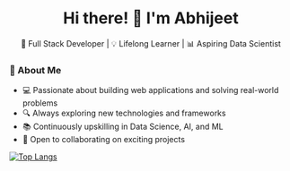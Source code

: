 <h1 align="center">Hi there! 👋 I'm <strong> Abhijeet</strong></h1>

<p align="center">
  🚀 Full Stack Developer | 💡 Lifelong Learner | 📊 Aspiring Data Scientist
</p>

### 🧠 About Me
- 💻 Passionate about building web applications and solving real-world problems
- 🔍 Always exploring new technologies and frameworks
- 📚 Continuously upskilling in Data Science, AI, and ML
- 🤝 Open to collaborating on exciting projects



[![Top Langs](https://github-readme-stats.vercel.app/api/top-langs/?username=abhijeet002&layout=pie&theme=transparent)](https://github.com/abhijeet002/github-readme-stats)


<!--
![Anurag's GitHub stats](https://github-readme-stats.vercel.app/api?username=abhijeet002&show_icons=true&theme=vision-friendly-dark)
[![Top Langs](https://github-readme-stats.vercel.app/api/top-langs/?username=abhijeet002&theme=transparent)](https://github.com/anuraghazra/github-readme-stats)
**Abhijeet002/Abhijeet002** is a ✨ _special_ ✨ repository because its `README.md` (this file) appears on your GitHub profile.

Here are some ideas to get you started:

- 🔭 I’m currently working on ...
- 🌱 I’m currently learning ...
- 👯 I’m looking to collaborate on ...
- 🤔 I’m looking for help with ...
- 💬 Ask me about ...
- 📫 How to reach me: ...
- 😄 Pronouns: ...
- ⚡ Fun fact: ...
-->
